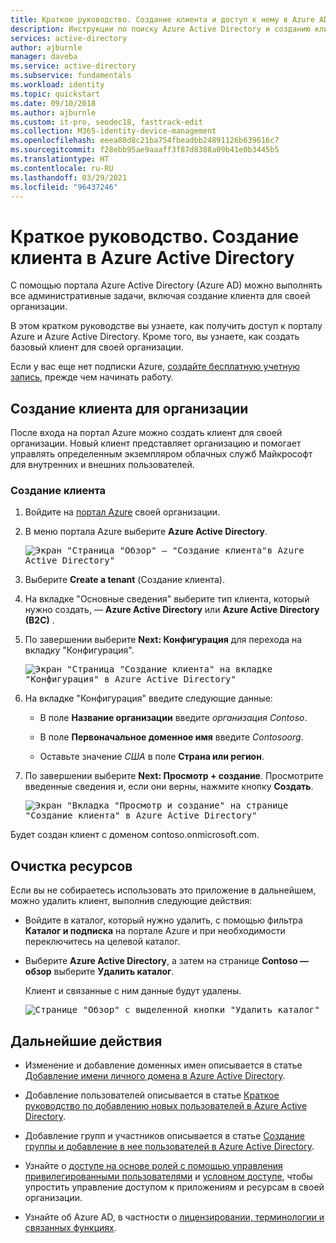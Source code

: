 ```yaml
---
title: Краткое руководство. Создание клиента и доступ к нему в Azure AD
description: Инструкции по поиску Azure Active Directory и созданию клиента для организации.
services: active-directory
author: ajburnle
manager: daveba
ms.service: active-directory
ms.subservice: fundamentals
ms.workload: identity
ms.topic: quickstart
ms.date: 09/10/2018
ms.author: ajburnle
ms.custom: it-pro, seodec18, fasttrack-edit
ms.collection: M365-identity-device-management
ms.openlocfilehash: eeea88d8c21ba754fbeadbb24891126b639616c7
ms.sourcegitcommit: f28ebb95ae9aaaff3f87d8388a09b41e0b3445b5
ms.translationtype: HT
ms.contentlocale: ru-RU
ms.lasthandoff: 03/29/2021
ms.locfileid: "96437246"
---
```

# <a name="quickstart-create-a-new-tenant-in-azure-active-directory"></a>Краткое руководство. Создание клиента в Azure Active Directory
С помощью портала Azure Active Directory (Azure AD) можно выполнять все административные задачи, включая создание клиента для своей организации. 

В этом кратком руководстве вы узнаете, как получить доступ к порталу Azure и Azure Active Directory. Кроме того, вы узнаете, как создать базовый клиент для своей организации.

Если у вас еще нет подписки Azure, [создайте бесплатную учетную запись](https://azure.microsoft.com/free/), прежде чем начинать работу.

## <a name="create-a-new-tenant-for-your-organization"></a>Создание клиента для организации
После входа на портал Azure можно создать клиент для своей организации. Новый клиент представляет организацию и помогает управлять определенным экземпляром облачных служб Майкрософт для внутренних и внешних пользователей.

### <a name="to-create-a-new-tenant"></a>Создание клиента

1. Войдите на [портал Azure](https://portal.azure.com/) своей организации.

1. В меню портала Azure выберите **Azure Active Directory**.  

    <kbd>![Экран "Страница "Обзор" — "Создание клиента"в Azure Active Directory"](media/active-directory-access-create-new-tenant/azure-ad-portal.png)</kbd>  

1. Выберите **Create a tenant** (Создание клиента).

1. На вкладке "Основные сведения" выберите тип клиента, который нужно создать, — **Azure Active Directory** или **Azure Active Directory (B2C)** .

1. По завершении выберите **Next: Конфигурация** для перехода на вкладку "Конфигурация".

    <kbd>![Экран "Страница "Создание клиента" на вкладке "Конфигурация" в Azure Active Directory" ](media/active-directory-access-create-new-tenant/azure-ad-create-new-tenant.png)</kbd>

1.  На вкладке "Конфигурация" введите следующие данные:
    
    - В поле **Название организации** введите _организация Contoso_.

    - В поле **Первоначальное доменное имя** введите _Contosoorg_.

    - Оставьте значение _США_ в поле **Страна или регион**.

1. По завершении выберите **Next: Просмотр + создание**. Просмотрите введенные сведения и, если они верны, нажмите кнопку **Создать**.

    <kbd>![Экран "Вкладка "Просмотр и создание" на странице "Создание клиента" в Azure Active Directory"](media/active-directory-access-create-new-tenant/azure-ad-review.png)</kbd>

Будет создан клиент с доменом contoso.onmicrosoft.com.

## <a name="clean-up-resources"></a>Очистка ресурсов
Если вы не собираетесь использовать это приложение в дальнейшем, можно удалить клиент, выполнив следующие действия:

- Войдите в каталог, который нужно удалить, с помощью фильтра **Каталог и подписка** на портале Azure и при необходимости переключитесь на целевой каталог.
- Выберите **Azure Active Directory**, а затем на странице **Contoso — обзор** выберите **Удалить каталог**.

    Клиент и связанные с ним данные будут удалены.

    <kbd>![Странице "Обзор" с выделенной кнопки "Удалить каталог"](media/active-directory-access-create-new-tenant/azure-ad-delete-new-tenant.png)</kbd>

## <a name="next-steps"></a>Дальнейшие действия
- Изменение и добавление доменных имен описывается в статье [Добавление имени личного домена в Azure Active Directory](add-custom-domain.md).

- Добавление пользователей описывается в статье [Краткое руководство по добавлению новых пользователей в Azure Active Directory](add-users-azure-active-directory.md).

- Добавление групп и участников описывается в статье [Создание группы и добавление в нее пользователей в Azure Active Directory](active-directory-groups-create-azure-portal.md).

- Узнайте о [доступе на основе ролей с помощью управления привилегированными пользователями](../../role-based-access-control/best-practices.md) и [условном доступе](../../role-based-access-control/conditional-access-azure-management.md), чтобы упростить управление доступом к приложениям и ресурсам в своей организации.

- Узнайте об Azure AD, в частности о [лицензировании, терминологии и связанных функциях](active-directory-whatis.md).
